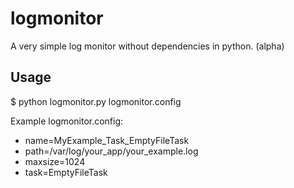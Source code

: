 logmonitor
==========

A very simple log monitor without dependencies in python. (alpha)

Usage
-----

$ python logmonitor.py logmonitor.config

Example logmonitor.config:

* name=MyExample_Task_EmptyFileTask
* path=/var/log/your_app/your_example.log
* maxsize=1024
* task=EmptyFileTask

